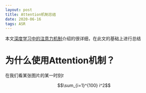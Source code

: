 ```yaml
---
layout: post
title: Attention机制总结
date: 2020-06-16
tags: ASR    
---
```


本文[深度学习中的注意力机制](https://blog.csdn.net/qq_40027052/article/details/78421155)介绍的很详细，在此文的基础上进行总结

# 为什么使用Attention机制？
在我们看某张图片的某一时刻$t$

$$\sum_{i=1}^{100} i^2$$
